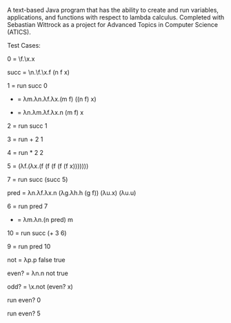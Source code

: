 A text-based Java program that has the ability to create and run variables, applications, and functions with respect to lambda calculus. Completed with Sebastian Wittrock as a project for Advanced Topics in Computer Science (ATICS).

Test Cases:

0 = \f.\x.x

succ = \n.\f.\x.f (n f x)

1 = run succ 0

+ = λm.λn.λf.λx.(m f) ((n f) x)

* = λn.λm.λf.λx.n (m f) x

2 = run succ 1

3 = run + 2 1

4 = run * 2 2

5 = (λf.(λx.(f (f (f (f (f x)))))))

7 = run succ (succ 5)

pred = λn.λf.λx.n (λg.λh.h (g f)) (λu.x) (λu.u)

6 = run pred 7

- = λm.λn.(n pred) m

10 = run succ (+ 3 6)

9 = run pred 10

not = λp.p false true

even? = λn.n not true

odd? = \x.not (even? x)

run even? 0

run even? 5
